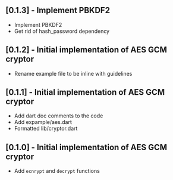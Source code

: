 ## [0.1.3] - Implement PBKDF2

- Implement PBKDF2
- Get rid of hash_password dependency

## [0.1.2] - Initial implementation of AES GCM cryptor

- Rename example file to be inline with guidelines

## [0.1.1] - Initial implementation of AES GCM cryptor

- Add dart doc comments to the code
- Add expample/aes.dart
- Formatted lib/cryptor.dart

## [0.1.0] - Initial implementation of AES GCM cryptor

- Add `ecnrypt` and `decrypt` functions
